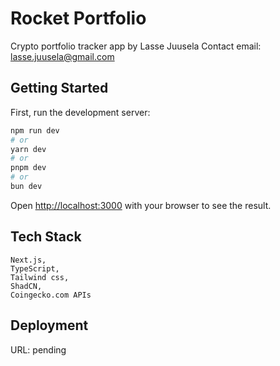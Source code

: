 Rocket Portfolio
================

Crypto portfolio tracker app by Lasse Juusela
Contact email: lasse.juusela@gmail.com

## Getting Started

First, run the development server:

```bash
npm run dev
# or
yarn dev
# or
pnpm dev
# or
bun dev
```

Open [http://localhost:3000](http://localhost:3000) with your browser to see the result.

## Tech Stack

```
Next.js,
TypeScript,
Tailwind css,
ShadCN,
Coingecko.com APIs
```

## Deployment

URL: pending

